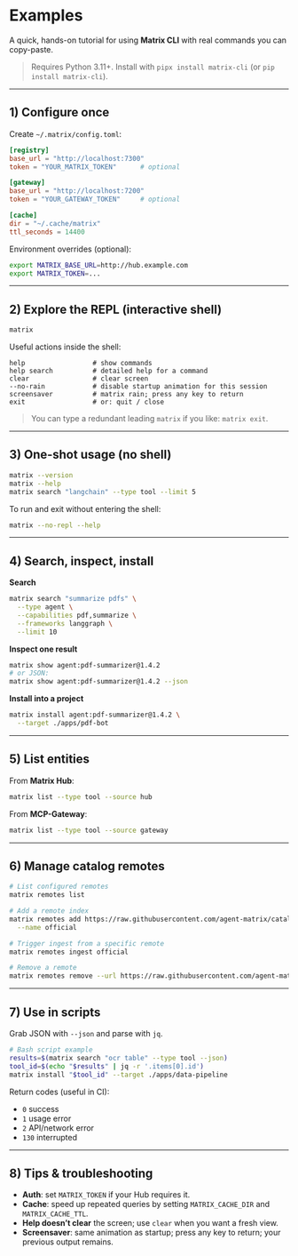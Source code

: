 # Examples

A quick, hands-on tutorial for using **Matrix CLI** with real commands you can copy-paste.

> Requires Python 3.11+. Install with `pipx install matrix-cli` (or `pip install matrix-cli`).

---

## 1) Configure once

Create `~/.matrix/config.toml`:

```toml
[registry]
base_url = "http://localhost:7300"
token = "YOUR_MATRIX_TOKEN"      # optional

[gateway]
base_url = "http://localhost:7200"
token = "YOUR_GATEWAY_TOKEN"     # optional

[cache]
dir = "~/.cache/matrix"
ttl_seconds = 14400
```

Environment overrides (optional):

```bash
export MATRIX_BASE_URL=http://hub.example.com
export MATRIX_TOKEN=...
```

---

## 2) Explore the REPL (interactive shell)

```bash
matrix
```

Useful actions inside the shell:

```text
help                 # show commands
help search          # detailed help for a command
clear                # clear screen
--no-rain            # disable startup animation for this session
screensaver          # matrix rain; press any key to return
exit                 # or: quit / close
```

> You can type a redundant leading `matrix` if you like: `matrix exit`.

---

## 3) One-shot usage (no shell)

```bash
matrix --version
matrix --help
matrix search "langchain" --type tool --limit 5
```

To run and exit without entering the shell:

```bash
matrix --no-repl --help
```

---

## 4) Search, inspect, install

**Search**

```bash
matrix search "summarize pdfs" \
  --type agent \
  --capabilities pdf,summarize \
  --frameworks langgraph \
  --limit 10
```

**Inspect one result**

```bash
matrix show agent:pdf-summarizer@1.4.2
# or JSON:
matrix show agent:pdf-summarizer@1.4.2 --json
```

**Install into a project**

```bash
matrix install agent:pdf-summarizer@1.4.2 \
  --target ./apps/pdf-bot
```

---

## 5) List entities

From **Matrix Hub**:

```bash
matrix list --type tool --source hub
```

From **MCP-Gateway**:

```bash
matrix list --type tool --source gateway
```

---

## 6) Manage catalog remotes

```bash
# List configured remotes
matrix remotes list

# Add a remote index
matrix remotes add https://raw.githubusercontent.com/agent-matrix/catalog/main/index.json \
  --name official

# Trigger ingest from a specific remote
matrix remotes ingest official

# Remove a remote
matrix remotes remove --url https://raw.githubusercontent.com/agent-matrix/catalog/main/index.json
```

---

## 7) Use in scripts

Grab JSON with `--json` and parse with `jq`.

```bash
# Bash script example
results=$(matrix search "ocr table" --type tool --json)
tool_id=$(echo "$results" | jq -r '.items[0].id')
matrix install "$tool_id" --target ./apps/data-pipeline
```

Return codes (useful in CI):

* `0` success
* `1` usage error
* `2` API/network error
* `130` interrupted

---

## 8) Tips & troubleshooting

* **Auth**: set `MATRIX_TOKEN` if your Hub requires it.
* **Cache**: speed up repeated queries by setting `MATRIX_CACHE_DIR` and `MATRIX_CACHE_TTL`.
* **Help doesn’t clear** the screen; use `clear` when you want a fresh view.
* **Screensaver**: same animation as startup; press any key to return; your previous output remains.